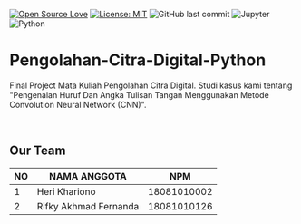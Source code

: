 [![Open Source Love](https://badges.frapsoft.com/os/v1/open-source.svg?style=flat)](https://github.com/ellerbrock/open-source-badges/)
[![License: MIT](https://img.shields.io/badge/License-MIT-green.svg)](https://opensource.org/licenses/MIT)
![GitHub last commit](https://img.shields.io/github/last-commit/devancakra/Pengolahan-Citra-Digital-Python)
![Jupyter](https://img.shields.io/badge/-Jupyter%20Notebook-light?&style=flat&logo=Jupyter&color=ff6000&logoColor=white)
![Python](https://img.shields.io/badge/-Python-black?style=flat&logo=Python)

# Pengolahan-Citra-Digital-Python
Final Project Mata Kuliah Pengolahan Citra Digital. Studi kasus kami tentang "Pengenalan Huruf Dan Angka Tulisan Tangan Menggunakan Metode Convolution Neural Network (CNN)".

<br>

## Our Team
| NO | NAMA ANGGOTA | NPM |
| --- | --- | --- |
| 1 | Heri Khariono | 18081010002 |
| 2 | Rifky Akhmad Fernanda | 18081010126 |

<br>
